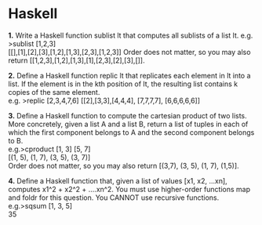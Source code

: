 # Haskell

<strong>1.</strong> Write a Haskell function sublist lt that computes all sublists of a list lt.
e.g. >sublist [1,2,3]   
[[],[1],[2],[3],[1,2],[1,3],[2,3],[1,2,3]]
Order does not matter, so you may also return [[1,2,3],[1,2],[1,3],[1],[2,3],[2],[3],[]].    

<strong>2.</strong> Define a Haskell function replic lt that replicates each element in lt into a
list. If the element is in the kth position of lt, the resulting list contains k copies of the
same element.    
e.g. >replic [2,3,4,7,6]
[[2],[3,3],[4,4,4], [7,7,7,7], [6,6,6,6,6]]        
     
<strong>3.</strong> Define a Haskell function to compute the cartesian product of two lists.
More concretely, given a list A and a list B, return a list of tuples in each of which the
first component belongs to A and the second component belongs to B.      
e.g.>cproduct [1, 3] [5, 7]         
[(1, 5), (1, 7), (3, 5), (3, 7)]           
Order does not matter, so you may also return [(3,7), (3, 5), (1, 7), (1,5)].    

<strong>4.</strong>  Define a Haskell function that, given a list of values [x1, x2, …xn],
computes x1^2 + x2^2 + ….xn^2. You must use higher-order functions map and foldr for
this question. You CANNOT use recursive functions.      
e.g.>sqsum [1, 3, 5]       
35
